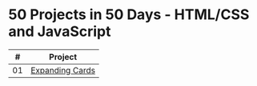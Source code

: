 # 50 Projects in 50 Days - HTML/CSS and JavaScript

|  #  | Project |
| :-: | ------- |
| 01  | [Expanding Cards](https://github.com/hipp0campus/50projects50days/tree/master/01_expanding_cards) |
